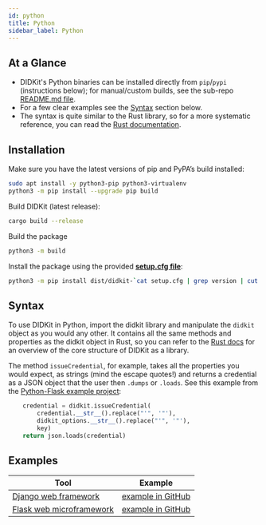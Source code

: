```yaml
---
id: python
title: Python
sidebar_label: Python
---
```


## At a Glance

- DIDKit's Python binaries can be installed directly from `pip`/`pypi` (instructions below); for manual/custom builds, see the sub-repo [README.md file](https://github.com/spruceid/didkit/lib/python/README.md#Building).  
- For a few clear examples see the [Syntax](#Syntax) section below.
- The syntax is quite similar to the Rust library, so for a more systematic reference, you can read the [Rust documentation](https://rust.didkit.dev/didkit/).

## Installation

Make sure you have the latest versions of pip and PyPA’s build installed:

```bash
sudo apt install -y python3-pip python3-virtualenv
python3 -m pip install --upgrade pip build
```

Build DIDKit (latest release):
```bash
cargo build --release
```

Build the package
```bash
python3 -m build
```

Install the package using the provided [**setup.cfg file**](https://github.com/spruceid/didkit/blob/main/lib/python/setup.cfg):
```bash
python3 -m pip install dist/didkit-`cat setup.cfg | grep version | cut -d' ' -f3`-*.whl
```

## Syntax

To use DIDKit in Python, import the didkit library and manipulate the `didkit`
object as you would any other.  It contains all the same methods and properties
as the didkit object in Rust, so you can refer to the [Rust
docs](https://rust.didkit.dev/didkit/) for an overview of the core structure of
DIDKit as a library.  

The method `issueCredential`, for example, takes all the properties you would
expect, as strings (mind the escape quotes!) and returns a credential as a JSON
object that the user then `.dumps` or `.loads`. See this example from the [Python-Flask example
project](https://github.com/spruceid/didkit/blob/main/examples/python-flask/issue_credential.py#L43-L47):

```python
    credential = didkit.issueCredential(
        credential.__str__().replace("'", '"'),
        didkit_options.__str__().replace("'", '"'),
        key)
    return json.loads(credential)
```

## Examples

|Tool|Example|
|---|---|
|[Django web framework](https://www.djangoproject.com/)|[example in GitHub](https://github.com/spruceid/didkit/tree/main/examples/python_django)|
|[Flask web microframework](https://flask.palletsprojects.com/en/2.0.x/)|[example in GitHub](https://github.com/spruceid/didkit/tree/main/examples/python-flask/)|